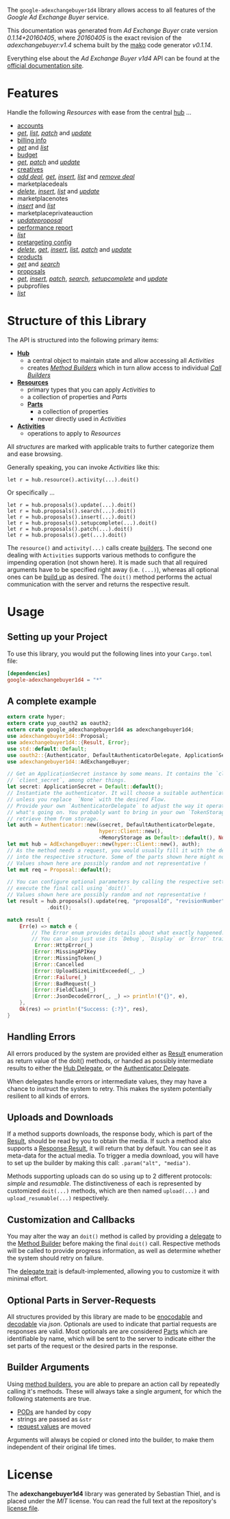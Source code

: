 <!---
DO NOT EDIT !
This file was generated automatically from 'src/mako/api/README.md.mako'
DO NOT EDIT !
-->
The `google-adexchangebuyer1d4` library allows access to all features of the *Google Ad Exchange Buyer* service.

This documentation was generated from *Ad Exchange Buyer* crate version *0.1.14+20160405*, where *20160405* is the exact revision of the *adexchangebuyer:v1.4* schema built by the [mako](http://www.makotemplates.org/) code generator *v0.1.14*.

Everything else about the *Ad Exchange Buyer* *v1d4* API can be found at the
[official documentation site](https://developers.google.com/ad-exchange/buyer-rest).
# Features

Handle the following *Resources* with ease from the central [hub](http://byron.github.io/google-apis-rs/google_adexchangebuyer1d4/struct.AdExchangeBuyer.html) ... 

* [accounts](http://byron.github.io/google-apis-rs/google_adexchangebuyer1d4/struct.Account.html)
 * [*get*](http://byron.github.io/google-apis-rs/google_adexchangebuyer1d4/struct.AccountGetCall.html), [*list*](http://byron.github.io/google-apis-rs/google_adexchangebuyer1d4/struct.AccountListCall.html), [*patch*](http://byron.github.io/google-apis-rs/google_adexchangebuyer1d4/struct.AccountPatchCall.html) and [*update*](http://byron.github.io/google-apis-rs/google_adexchangebuyer1d4/struct.AccountUpdateCall.html)
* [billing info](http://byron.github.io/google-apis-rs/google_adexchangebuyer1d4/struct.BillingInfo.html)
 * [*get*](http://byron.github.io/google-apis-rs/google_adexchangebuyer1d4/struct.BillingInfoGetCall.html) and [*list*](http://byron.github.io/google-apis-rs/google_adexchangebuyer1d4/struct.BillingInfoListCall.html)
* [budget](http://byron.github.io/google-apis-rs/google_adexchangebuyer1d4/struct.Budget.html)
 * [*get*](http://byron.github.io/google-apis-rs/google_adexchangebuyer1d4/struct.BudgetGetCall.html), [*patch*](http://byron.github.io/google-apis-rs/google_adexchangebuyer1d4/struct.BudgetPatchCall.html) and [*update*](http://byron.github.io/google-apis-rs/google_adexchangebuyer1d4/struct.BudgetUpdateCall.html)
* [creatives](http://byron.github.io/google-apis-rs/google_adexchangebuyer1d4/struct.Creative.html)
 * [*add deal*](http://byron.github.io/google-apis-rs/google_adexchangebuyer1d4/struct.CreativeAddDealCall.html), [*get*](http://byron.github.io/google-apis-rs/google_adexchangebuyer1d4/struct.CreativeGetCall.html), [*insert*](http://byron.github.io/google-apis-rs/google_adexchangebuyer1d4/struct.CreativeInsertCall.html), [*list*](http://byron.github.io/google-apis-rs/google_adexchangebuyer1d4/struct.CreativeListCall.html) and [*remove deal*](http://byron.github.io/google-apis-rs/google_adexchangebuyer1d4/struct.CreativeRemoveDealCall.html)
* marketplacedeals
 * [*delete*](http://byron.github.io/google-apis-rs/google_adexchangebuyer1d4/struct.MarketplacedealDeleteCall.html), [*insert*](http://byron.github.io/google-apis-rs/google_adexchangebuyer1d4/struct.MarketplacedealInsertCall.html), [*list*](http://byron.github.io/google-apis-rs/google_adexchangebuyer1d4/struct.MarketplacedealListCall.html) and [*update*](http://byron.github.io/google-apis-rs/google_adexchangebuyer1d4/struct.MarketplacedealUpdateCall.html)
* marketplacenotes
 * [*insert*](http://byron.github.io/google-apis-rs/google_adexchangebuyer1d4/struct.MarketplacenoteInsertCall.html) and [*list*](http://byron.github.io/google-apis-rs/google_adexchangebuyer1d4/struct.MarketplacenoteListCall.html)
* marketplaceprivateauction
 * [*updateproposal*](http://byron.github.io/google-apis-rs/google_adexchangebuyer1d4/struct.MarketplaceprivateauctionUpdateproposalCall.html)
* [performance report](http://byron.github.io/google-apis-rs/google_adexchangebuyer1d4/struct.PerformanceReport.html)
 * [*list*](http://byron.github.io/google-apis-rs/google_adexchangebuyer1d4/struct.PerformanceReportListCall.html)
* [pretargeting config](http://byron.github.io/google-apis-rs/google_adexchangebuyer1d4/struct.PretargetingConfig.html)
 * [*delete*](http://byron.github.io/google-apis-rs/google_adexchangebuyer1d4/struct.PretargetingConfigDeleteCall.html), [*get*](http://byron.github.io/google-apis-rs/google_adexchangebuyer1d4/struct.PretargetingConfigGetCall.html), [*insert*](http://byron.github.io/google-apis-rs/google_adexchangebuyer1d4/struct.PretargetingConfigInsertCall.html), [*list*](http://byron.github.io/google-apis-rs/google_adexchangebuyer1d4/struct.PretargetingConfigListCall.html), [*patch*](http://byron.github.io/google-apis-rs/google_adexchangebuyer1d4/struct.PretargetingConfigPatchCall.html) and [*update*](http://byron.github.io/google-apis-rs/google_adexchangebuyer1d4/struct.PretargetingConfigUpdateCall.html)
* [products](http://byron.github.io/google-apis-rs/google_adexchangebuyer1d4/struct.Product.html)
 * [*get*](http://byron.github.io/google-apis-rs/google_adexchangebuyer1d4/struct.ProductGetCall.html) and [*search*](http://byron.github.io/google-apis-rs/google_adexchangebuyer1d4/struct.ProductSearchCall.html)
* [proposals](http://byron.github.io/google-apis-rs/google_adexchangebuyer1d4/struct.Proposal.html)
 * [*get*](http://byron.github.io/google-apis-rs/google_adexchangebuyer1d4/struct.ProposalGetCall.html), [*insert*](http://byron.github.io/google-apis-rs/google_adexchangebuyer1d4/struct.ProposalInsertCall.html), [*patch*](http://byron.github.io/google-apis-rs/google_adexchangebuyer1d4/struct.ProposalPatchCall.html), [*search*](http://byron.github.io/google-apis-rs/google_adexchangebuyer1d4/struct.ProposalSearchCall.html), [*setupcomplete*](http://byron.github.io/google-apis-rs/google_adexchangebuyer1d4/struct.ProposalSetupcompleteCall.html) and [*update*](http://byron.github.io/google-apis-rs/google_adexchangebuyer1d4/struct.ProposalUpdateCall.html)
* pubprofiles
 * [*list*](http://byron.github.io/google-apis-rs/google_adexchangebuyer1d4/struct.PubprofileListCall.html)




# Structure of this Library

The API is structured into the following primary items:

* **[Hub](http://byron.github.io/google-apis-rs/google_adexchangebuyer1d4/struct.AdExchangeBuyer.html)**
    * a central object to maintain state and allow accessing all *Activities*
    * creates [*Method Builders*](http://byron.github.io/google-apis-rs/google_adexchangebuyer1d4/trait.MethodsBuilder.html) which in turn
      allow access to individual [*Call Builders*](http://byron.github.io/google-apis-rs/google_adexchangebuyer1d4/trait.CallBuilder.html)
* **[Resources](http://byron.github.io/google-apis-rs/google_adexchangebuyer1d4/trait.Resource.html)**
    * primary types that you can apply *Activities* to
    * a collection of properties and *Parts*
    * **[Parts](http://byron.github.io/google-apis-rs/google_adexchangebuyer1d4/trait.Part.html)**
        * a collection of properties
        * never directly used in *Activities*
* **[Activities](http://byron.github.io/google-apis-rs/google_adexchangebuyer1d4/trait.CallBuilder.html)**
    * operations to apply to *Resources*

All *structures* are marked with applicable traits to further categorize them and ease browsing.

Generally speaking, you can invoke *Activities* like this:

```Rust,ignore
let r = hub.resource().activity(...).doit()
```

Or specifically ...

```ignore
let r = hub.proposals().update(...).doit()
let r = hub.proposals().search(...).doit()
let r = hub.proposals().insert(...).doit()
let r = hub.proposals().setupcomplete(...).doit()
let r = hub.proposals().patch(...).doit()
let r = hub.proposals().get(...).doit()
```

The `resource()` and `activity(...)` calls create [builders][builder-pattern]. The second one dealing with `Activities` 
supports various methods to configure the impending operation (not shown here). It is made such that all required arguments have to be 
specified right away (i.e. `(...)`), whereas all optional ones can be [build up][builder-pattern] as desired.
The `doit()` method performs the actual communication with the server and returns the respective result.

# Usage

## Setting up your Project

To use this library, you would put the following lines into your `Cargo.toml` file:

```toml
[dependencies]
google-adexchangebuyer1d4 = "*"
```

## A complete example

```Rust
extern crate hyper;
extern crate yup_oauth2 as oauth2;
extern crate google_adexchangebuyer1d4 as adexchangebuyer1d4;
use adexchangebuyer1d4::Proposal;
use adexchangebuyer1d4::{Result, Error};
use std::default::Default;
use oauth2::{Authenticator, DefaultAuthenticatorDelegate, ApplicationSecret, MemoryStorage};
use adexchangebuyer1d4::AdExchangeBuyer;

// Get an ApplicationSecret instance by some means. It contains the `client_id` and 
// `client_secret`, among other things.
let secret: ApplicationSecret = Default::default();
// Instantiate the authenticator. It will choose a suitable authentication flow for you, 
// unless you replace  `None` with the desired Flow.
// Provide your own `AuthenticatorDelegate` to adjust the way it operates and get feedback about 
// what's going on. You probably want to bring in your own `TokenStorage` to persist tokens and
// retrieve them from storage.
let auth = Authenticator::new(&secret, DefaultAuthenticatorDelegate,
                              hyper::Client::new(),
                              <MemoryStorage as Default>::default(), None);
let mut hub = AdExchangeBuyer::new(hyper::Client::new(), auth);
// As the method needs a request, you would usually fill it with the desired information
// into the respective structure. Some of the parts shown here might not be applicable !
// Values shown here are possibly random and not representative !
let mut req = Proposal::default();

// You can configure optional parameters by calling the respective setters at will, and
// execute the final call using `doit()`.
// Values shown here are possibly random and not representative !
let result = hub.proposals().update(req, "proposalId", "revisionNumber", "updateAction")
             .doit();

match result {
    Err(e) => match e {
        // The Error enum provides details about what exactly happened.
        // You can also just use its `Debug`, `Display` or `Error` traits
         Error::HttpError(_)
        |Error::MissingAPIKey
        |Error::MissingToken(_)
        |Error::Cancelled
        |Error::UploadSizeLimitExceeded(_, _)
        |Error::Failure(_)
        |Error::BadRequest(_)
        |Error::FieldClash(_)
        |Error::JsonDecodeError(_, _) => println!("{}", e),
    },
    Ok(res) => println!("Success: {:?}", res),
}

```
## Handling Errors

All errors produced by the system are provided either as [Result](http://byron.github.io/google-apis-rs/google_adexchangebuyer1d4/enum.Result.html) enumeration as return value of 
the doit() methods, or handed as possibly intermediate results to either the 
[Hub Delegate](http://byron.github.io/google-apis-rs/google_adexchangebuyer1d4/trait.Delegate.html), or the [Authenticator Delegate](http://byron.github.io/google-apis-rs/google_adexchangebuyer1d4/../yup-oauth2/trait.AuthenticatorDelegate.html).

When delegates handle errors or intermediate values, they may have a chance to instruct the system to retry. This 
makes the system potentially resilient to all kinds of errors.

## Uploads and Downloads
If a method supports downloads, the response body, which is part of the [Result](http://byron.github.io/google-apis-rs/google_adexchangebuyer1d4/enum.Result.html), should be
read by you to obtain the media.
If such a method also supports a [Response Result](http://byron.github.io/google-apis-rs/google_adexchangebuyer1d4/trait.ResponseResult.html), it will return that by default.
You can see it as meta-data for the actual media. To trigger a media download, you will have to set up the builder by making
this call: `.param("alt", "media")`.

Methods supporting uploads can do so using up to 2 different protocols: 
*simple* and *resumable*. The distinctiveness of each is represented by customized 
`doit(...)` methods, which are then named `upload(...)` and `upload_resumable(...)` respectively.

## Customization and Callbacks

You may alter the way an `doit()` method is called by providing a [delegate](http://byron.github.io/google-apis-rs/google_adexchangebuyer1d4/trait.Delegate.html) to the 
[Method Builder](http://byron.github.io/google-apis-rs/google_adexchangebuyer1d4/trait.CallBuilder.html) before making the final `doit()` call. 
Respective methods will be called to provide progress information, as well as determine whether the system should 
retry on failure.

The [delegate trait](http://byron.github.io/google-apis-rs/google_adexchangebuyer1d4/trait.Delegate.html) is default-implemented, allowing you to customize it with minimal effort.

## Optional Parts in Server-Requests

All structures provided by this library are made to be [enocodable](http://byron.github.io/google-apis-rs/google_adexchangebuyer1d4/trait.RequestValue.html) and 
[decodable](http://byron.github.io/google-apis-rs/google_adexchangebuyer1d4/trait.ResponseResult.html) via *json*. Optionals are used to indicate that partial requests are responses 
are valid.
Most optionals are are considered [Parts](http://byron.github.io/google-apis-rs/google_adexchangebuyer1d4/trait.Part.html) which are identifiable by name, which will be sent to 
the server to indicate either the set parts of the request or the desired parts in the response.

## Builder Arguments

Using [method builders](http://byron.github.io/google-apis-rs/google_adexchangebuyer1d4/trait.CallBuilder.html), you are able to prepare an action call by repeatedly calling it's methods.
These will always take a single argument, for which the following statements are true.

* [PODs][wiki-pod] are handed by copy
* strings are passed as `&str`
* [request values](http://byron.github.io/google-apis-rs/google_adexchangebuyer1d4/trait.RequestValue.html) are moved

Arguments will always be copied or cloned into the builder, to make them independent of their original life times.

[wiki-pod]: http://en.wikipedia.org/wiki/Plain_old_data_structure
[builder-pattern]: http://en.wikipedia.org/wiki/Builder_pattern
[google-go-api]: https://github.com/google/google-api-go-client

# License
The **adexchangebuyer1d4** library was generated by Sebastian Thiel, and is placed 
under the *MIT* license.
You can read the full text at the repository's [license file][repo-license].

[repo-license]: https://github.com/Byron/google-apis-rs/LICENSE.md
